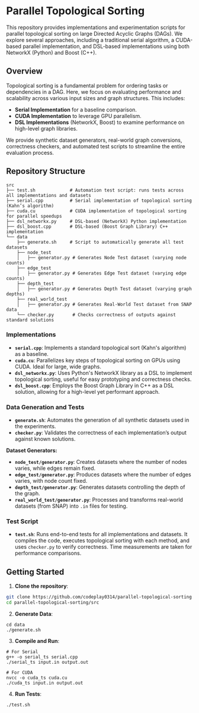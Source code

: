 # Parallel Topological Sorting

This repository provides implementations and experimentation scripts for parallel topological sorting on large Directed Acyclic Graphs (DAGs). We explore several approaches, including a traditional serial algorithm, a CUDA-based parallel implementation, and DSL-based implementations using both NetworkX (Python) and Boost (C++).

## Overview

Topological sorting is a fundamental problem for ordering tasks or dependencies in a DAG. Here, we focus on evaluating performance and scalability across various input sizes and graph structures. This includes:
- **Serial Implementation** for a baseline comparison.
- **CUDA Implementation** to leverage GPU parallelism.
- **DSL Implementations** (NetworkX, Boost) to examine performance on high-level graph libraries.

We provide synthetic dataset generators, real-world graph conversions, correctness checkers, and automated test scripts to streamline the entire evaluation process.

## Repository Structure

```plaintext
src
├── test.sh             # Automation test script: runs tests across all implementations and datasets
├── serial.cpp          # Serial implementation of topological sorting (Kahn’s algorithm)
├── cuda.cu             # CUDA implementation of topological sorting for parallel speedups
├── dsl_networkx.py     # DSL-based (NetworkX) Python implementation
├── dsl_boost.cpp       # DSL-based (Boost Graph Library) C++ implementation
└── data
    ├── generate.sh     # Script to automatically generate all test datasets
    ├── node_test
    │   ├── generator.py # Generates Node Test dataset (varying node counts)
    ├── edge_test
    │   ├── generator.py # Generates Edge Test dataset (varying edge counts)
    ├── depth_test
    │   ├── generator.py # Generates Depth Test dataset (varying graph depths)
    ├── real_world_test
    │   ├── generator.py # Generates Real-World Test dataset from SNAP data
    └── checker.py       # Checks correctness of outputs against standard solutions
```

### Implementations

- **`serial.cpp`**: Implements a standard topological sort (Kahn's algorithm) as a baseline.
- **`cuda.cu`**: Parallelizes key steps of topological sorting on GPUs using CUDA. Ideal for large, wide graphs.
- **`dsl_networkx.py`**: Uses Python's NetworkX library as a DSL to implement topological sorting, useful for easy prototyping and correctness checks.
- **`dsl_boost.cpp`**: Employs the Boost Graph Library in C++ as a DSL solution, allowing for a high-level yet performant approach.

### Data Generation and Tests

- **`generate.sh`**: Automates the generation of all synthetic datasets used in the experiments.
- **`checker.py`**: Validates the correctness of each implementation’s output against known solutions.
  
**Dataset Generators:**
- **`node_test/generator.py`**: Creates datasets where the number of nodes varies, while edges remain fixed.
- **`edge_test/generator.py`**: Produces datasets where the number of edges varies, with node count fixed.
- **`depth_test/generator.py`**: Generates datasets controlling the depth of the graph.
- **`real_world_test/generator.py`**: Processes and transforms real-world datasets (from SNAP) into `.in` files for testing.

### Test Script

- **`test.sh`**: Runs end-to-end tests for all implementations and datasets. It compiles the code, executes topological sorting with each method, and uses `checker.py` to verify correctness. Time measurements are taken for performance comparisons.

## Getting Started

1. **Clone the repository**:
```bash
git clone https://github.com/codeplay0314/parallel-topological-sorting.git
cd parallel-topological-sorting/src
```

2. **Generate Data**:
```
cd data
./generate.sh
```

3. **Compile and Run**:
```
# For Serial
g++ -o serial_ts serial.cpp
./serial_ts input.in output.out

# For CUDA
nvcc -o cuda_ts cuda.cu
./cuda_ts input.in output.out
```

4. **Run Tests**:
```
./test.sh
```